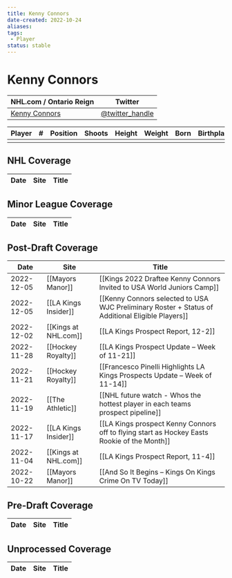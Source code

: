 ```yaml
---
title: Kenny Connors
date-created: 2022-10-24
aliases: 
tags:
 - Player
status: stable
---
```


# Kenny Connors

| NHL.com / Ontario Reign | Twitter                                 |
| ----------------------- | --------------------------------------- |
| [Kenny Connors]()           | [@twitter_handle](https://twitter.com/) | 

| Player | \#  | Position | Shoots | Height | Weight | Born | Birthplace | Draft |
| ------ | --- | -------- | ------ | ------ | ------ | ---- | ---------- | ----- |
|        |     |          |        |        |        |      |            |       |



## NHL  Coverage
| Date | Site | Title |
| ---- | ---- | ----- |



## Minor League Coverage
| Date | Site | Title |
| ---- | ---- | ----- |



## Post-Draft Coverage
| Date       | Site                 | Title                                                                                            |
| ---------- | -------------------- | ------------------------------------------------------------------------------------------------ |
| 2022-12-05 | [[Mayors Manor]]     | [[Kings 2022 Draftee Kenny Connors Invited to USA World Juniors Camp]]                           |
| 2022-12-05 | [[LA Kings Insider]] | [[Kenny Connors selected to USA WJC Preliminary Roster + Status of Additional Eligible Players]] |
| 2022-12-02 | [[Kings at NHL.com]] | [[LA Kings Prospect Report, 12-2]]                                                               |
| 2022-11-28 | [[Hockey Royalty]]   | [[LA Kings Prospect Update – Week of 11-21]]                                                     |
| 2022-11-21 | [[Hockey Royalty]]   | [[Francesco Pinelli Highlights LA Kings Prospects Update – Week of 11-14]]                       |
| 2022-11-19 | [[The Athletic]]     | [[NHL future watch - Whos the hottest player in each teams prospect pipeline]]                   |
| 2022-11-17 | [[LA Kings Insider]] | [[LA Kings prospect Kenny Connors off to flying start as Hockey Easts Rookie of the Month]]      |
| 2022-11-04 | [[Kings at NHL.com]] | [[LA Kings Prospect Report, 11-4]]                                                               |
| 2022-10-22 | [[Mayors Manor]]     | [[And So It Begins – Kings On Kings Crime On TV Today]] |



## Pre-Draft Coverage
| Date | Site | Title |
| ---- | ---- | ----- |


## Unprocessed Coverage
| Date | Site | Title |
| ---- | ---- | ----- |
